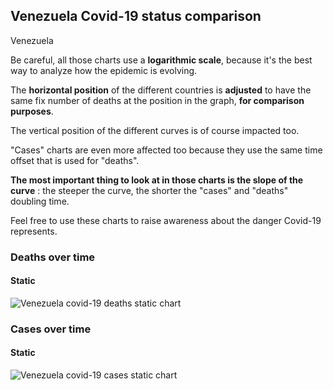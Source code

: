 ## Venezuela Covid-19 status comparison 

Venezuela



Be careful, all those charts use a **logarithmic scale**, because it's the best way to analyze how the epidemic is evolving.
 
The **horizontal position** of the different countries is **adjusted** to have the same fix number of deaths at the position in the graph, **for comparison purposes**.

The vertical position of the different curves is of course impacted too.

"Cases" charts are even more affected too because they use the same time offset that is used for "deaths".

**The most important thing to look at in those charts is the slope of the curve** : the steeper the curve, the shorter the "cases" and "deaths" doubling time.

Feel free to use these charts to raise awareness about the danger Covid-19 represents. 


 
### Deaths over time
 
#### Static
![Venezuela covid-19 deaths static chart](https://raw.githubusercontent.com/madlag/coronavirus_study/master/notebooks/graphs/2020-03-27/countries/Venezuela/2020-03-27_Venezuela_deaths.png "Venezuela covid-19 deaths static chart")   

 
### Cases over time
 
#### Static
![Venezuela covid-19 cases static chart](https://raw.githubusercontent.com/madlag/coronavirus_study/master/notebooks/graphs/2020-03-27/countries/Venezuela/2020-03-27_Venezuela_cases.png "Venezuela covid-19 cases static chart")   

